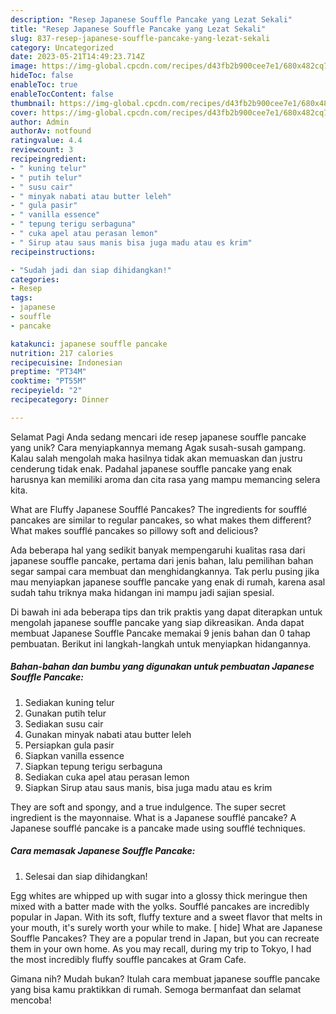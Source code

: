 ```yaml
---
description: "Resep Japanese Souffle Pancake yang Lezat Sekali"
title: "Resep Japanese Souffle Pancake yang Lezat Sekali"
slug: 837-resep-japanese-souffle-pancake-yang-lezat-sekali
category: Uncategorized
date: 2023-05-21T14:49:23.714Z
image: https://img-global.cpcdn.com/recipes/d43fb2b900cee7e1/680x482cq70/japanese-souffle-pancake-foto-resep-utama.jpg
hideToc: false
enableToc: true
enableTocContent: false
thumbnail: https://img-global.cpcdn.com/recipes/d43fb2b900cee7e1/680x482cq70/japanese-souffle-pancake-foto-resep-utama.jpg
cover: https://img-global.cpcdn.com/recipes/d43fb2b900cee7e1/680x482cq70/japanese-souffle-pancake-foto-resep-utama.jpg
author: Admin
authorAv: notfound
ratingvalue: 4.4
reviewcount: 3
recipeingredient:
- " kuning telur"
- " putih telur"
- " susu cair"
- " minyak nabati atau butter leleh"
- " gula pasir"
- " vanilla essence"
- " tepung terigu serbaguna"
- " cuka apel atau perasan lemon"
- " Sirup atau saus manis bisa juga madu atau es krim"
recipeinstructions:

- "Sudah jadi dan siap dihidangkan!"
categories:
- Resep
tags:
- japanese
- souffle
- pancake

katakunci: japanese souffle pancake 
nutrition: 217 calories
recipecuisine: Indonesian
preptime: "PT34M"
cooktime: "PT55M"
recipeyield: "2"
recipecategory: Dinner

---
```



Selamat Pagi Anda sedang mencari ide resep japanese souffle pancake yang unik? Cara menyiapkannya memang Agak susah-susah gampang. Kalau salah mengolah maka hasilnya tidak akan memuaskan dan justru cenderung tidak enak. Padahal japanese souffle pancake yang enak harusnya kan memiliki aroma dan cita rasa yang mampu memancing selera kita.


What are Fluffy Japanese Soufflé Pancakes? The ingredients for soufflé pancakes are similar to regular pancakes, so what makes them different? What makes soufflé pancakes so pillowy soft and delicious?

Ada beberapa hal yang sedikit banyak mempengaruhi kualitas rasa dari japanese souffle pancake, pertama dari jenis bahan, lalu pemilihan bahan segar sampai cara membuat dan menghidangkannya. Tak perlu pusing jika mau menyiapkan japanese souffle pancake yang enak di rumah, karena asal sudah tahu triknya maka hidangan ini mampu jadi sajian spesial.


Di bawah ini ada beberapa tips dan trik praktis yang dapat diterapkan untuk mengolah japanese souffle pancake yang siap dikreasikan. Anda dapat membuat Japanese Souffle Pancake memakai 9 jenis bahan dan 0 tahap pembuatan. Berikut ini langkah-langkah untuk menyiapkan hidangannya.

<!--inarticleads1-->

##### Bahan-bahan dan bumbu yang digunakan untuk pembuatan Japanese Souffle Pancake:

1. Sediakan  kuning telur
1. Gunakan  putih telur
1. Sediakan  susu cair
1. Gunakan  minyak nabati atau butter leleh
1. Persiapkan  gula pasir
1. Siapkan  vanilla essence
1. Siapkan  tepung terigu serbaguna
1. Sediakan  cuka apel atau perasan lemon
1. Siapkan  Sirup atau saus manis, bisa juga madu atau es krim


They are soft and spongy, and a true indulgence. The super secret ingredient is the mayonnaise. What is a Japanese soufflé pancake? A Japanese soufflé pancake is a pancake made using soufflé techniques. 

<!--inarticleads2-->

##### Cara memasak Japanese Souffle Pancake:


1. Selesai dan siap dihidangkan!

Egg whites are whipped up with sugar into a glossy thick meringue then mixed with a batter made with the yolks. Soufflé pancakes are incredibly popular in Japan. With its soft, fluffy texture and a sweet flavor that melts in your mouth, it&#39;s surely worth your while to make. [ hide] What are Japanese Souffle Pancakes? They are a popular trend in Japan, but you can recreate them in your own home. As you may recall, during my trip to Tokyo, I had the most incredibly fluffy souffle pancakes at Gram Cafe. 

Gimana nih? Mudah bukan? Itulah cara membuat japanese souffle pancake yang bisa kamu praktikkan di rumah. Semoga bermanfaat dan selamat mencoba!
